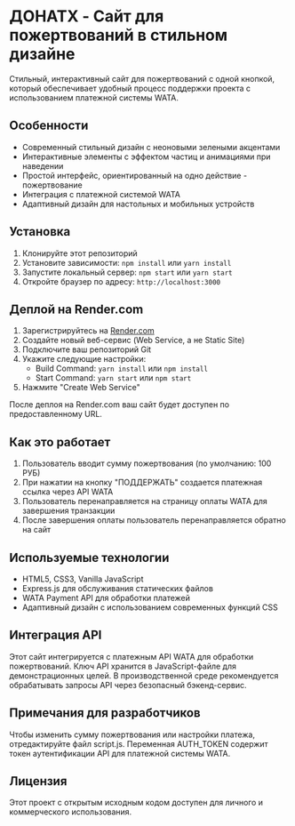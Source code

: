 # ДОНАТX - Сайт для пожертвований в стильном дизайне

Стильный, интерактивный сайт для пожертвований с одной кнопкой, который обеспечивает удобный процесс поддержки проекта с использованием платежной системы WATA.

## Особенности

- Современный стильный дизайн с неоновыми зелеными акцентами
- Интерактивные элементы с эффектом частиц и анимациями при наведении
- Простой интерфейс, ориентированный на одно действие - пожертвование
- Интеграция с платежной системой WATA
- Адаптивный дизайн для настольных и мобильных устройств

## Установка

1. Клонируйте этот репозиторий
2. Установите зависимости: `npm install` или `yarn install`
3. Запустите локальный сервер: `npm start` или `yarn start`
4. Откройте браузер по адресу: `http://localhost:3000`

## Деплой на Render.com

1. Зарегистрируйтесь на [Render.com](https://render.com)
2. Создайте новый веб-сервис (Web Service, а не Static Site)
3. Подключите ваш репозиторий Git
4. Укажите следующие настройки:
   - Build Command: `yarn install` или `npm install`
   - Start Command: `yarn start` или `npm start`
5. Нажмите "Create Web Service"

После деплоя на Render.com ваш сайт будет доступен по предоставленному URL.

## Как это работает

1. Пользователь вводит сумму пожертвования (по умолчанию: 100 РУБ)
2. При нажатии на кнопку "ПОДДЕРЖАТЬ" создается платежная ссылка через API WATA
3. Пользователь перенаправляется на страницу оплаты WATA для завершения транзакции
4. После завершения оплаты пользователь перенаправляется обратно на сайт

## Используемые технологии

- HTML5, CSS3, Vanilla JavaScript
- Express.js для обслуживания статических файлов
- WATA Payment API для обработки платежей
- Адаптивный дизайн с использованием современных функций CSS

## Интеграция API

Этот сайт интегрируется с платежным API WATA для обработки пожертвований. Ключ API хранится в JavaScript-файле для демонстрационных целей. В производственной среде рекомендуется обрабатывать запросы API через безопасный бэкенд-сервис.

## Примечания для разработчиков

Чтобы изменить сумму пожертвования или настройки платежа, отредактируйте файл script.js. Переменная AUTH_TOKEN содержит токен аутентификации API для платежной системы WATA.

## Лицензия

Этот проект с открытым исходным кодом доступен для личного и коммерческого использования. 